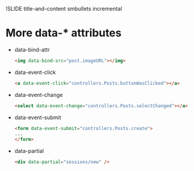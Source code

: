 !SLIDE title-and-content smbullets incremental

# More data-* attributes

* data-bind-attr

    ```html
    <img data-bind-src="post.imageURL"></img>
    ```

* data-event-click

    ```html
    <a data-event-click="controllers.Posts.buttonWasClicked"></a>
    ```

* data-event-change

    ```html
    <select data-event-change="controllers.Posts.selectChanged"></a>
    ```

* data-event-submit

    ```html
    <form data-event-submit="controllers.Posts.create">
    ...
    </form>
    ```

* data-partial

    ```html
    <div data-partial="sessions/new" />
    ```

